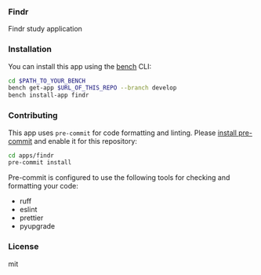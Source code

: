 ### Findr

Findr study application

### Installation

You can install this app using the [bench](https://github.com/frappe/bench) CLI:

```bash
cd $PATH_TO_YOUR_BENCH
bench get-app $URL_OF_THIS_REPO --branch develop
bench install-app findr
```

### Contributing

This app uses `pre-commit` for code formatting and linting. Please [install pre-commit](https://pre-commit.com/#installation) and enable it for this repository:

```bash
cd apps/findr
pre-commit install
```

Pre-commit is configured to use the following tools for checking and formatting your code:

- ruff
- eslint
- prettier
- pyupgrade

### License

mit

